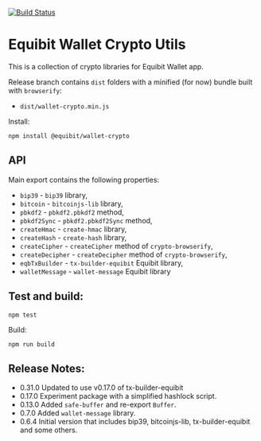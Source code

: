 [![Build Status](https://travis-ci.org/Equibit/wallet-crypto.png?branch=master)](https://travis-ci.org/Equibit/wallet-crypto)

# Equibit Wallet Crypto Utils

This is a collection of crypto libraries for Equibit Wallet app.

Release branch contains `dist` folders with a minified (for now) bundle built with `browserify`:
- `dist/wallet-crypto.min.js`

Install:
```
npm install @equibit/wallet-crypto
```

## API

Main export contains the following properties:

- `bip39` - `bip39` library,
- `bitcoin` - `bitcoinjs-lib` library,
- `pbkdf2` - `pbkdf2.pbkdf2` method,
- `pbkdf2Sync` - `pbkdf2.pbkdf2Sync` method,
- `createHmac` - `create-hmac` library,
- `createHash` - `create-hash` library,
- `createCipher` - `createCipher` method of `crypto-browserify`,
- `createDecipher` - `createDecipher` method of `crypto-browserify`,
- `eqbTxBuilder` - `tx-builder-equibit` Equibit library,
- `walletMessage` - `wallet-message` Equibit library

## Test and build:
```
npm test
```

Build:
```
npm run build
```

## Release Notes:
- 0.31.0 Updated to use v0.17.0 of tx-builder-equibit
- 0.17.0 Experiment package with a simplified hashlock script.
- 0.13.0 Added `safe-buffer` and re-export `Buffer`.
- 0.7.0 Added `wallet-message` library.
- 0.6.4 Initial version that includes bip39, bitcoinjs-lib, tx-builder-equibit and some others.
